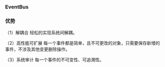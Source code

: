 ﻿
### EventBus

### 优势

（1）解耦合
	轻松的实现系统间解耦。

（2）高性能可扩展
	每一个事件都是简单，且不可更改的对象，只需要保存新增的事件，不涉及其他变更删除操作。

（3）系统审计
	每一个事件的不可变性、可追溯性。

